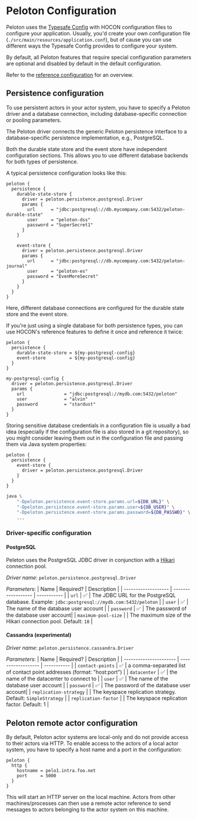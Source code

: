 # Peloton Configuration

Peloton uses the [Typesafe Config](https://github.com/lightbend/config) with HOCON configuration 
files to configure your application. Usually, you'd create your own configuration file 
(`./src/main/resources/application.conf`), but of cause you can use different ways the Typesafe 
Config provides to configure your system.

By default, all Peloton features that require special configuration parameters are optional and 
disabled by default in the default configuration. 

Refer to the [reference configuration](/core/src/main/resources/reference.conf) for an overview.

## Persistence configuration

To use persistent actors in your actor system, you have to specify a Peloton driver and a database 
connection, including database-specific connection or pooling parameters. 

The Peloton driver connects the generic Peloton persistence interface to a database-specific 
persistence implementation, e.g., PostgreSQL.

Both the durable state store and the event store have independent configuration sections. 
This allows you to use different database backends for both types of persistence.

A typical persistence configuration looks like this:

```
peloton {
  persistence {
    durable-state-store {
      driver = peloton.persistence.postgresql.Driver
      params {
        url      = "jdbc:postgresql://db.mycompany.com:5432/peloton-durable-state"
        user     = "peloton-dss"
        password = "SuperSecret1"
      }
    }

    event-store {
      driver = peloton.persistence.postgresql.Driver
      params {
        url      = "jdbc:postgresql://db.mycompany.com:5432/peloton-journal"
        user     = "peloton-es"
        password = "EvenMoreSecret"
      }
    }
  }
}
```

Here, different database connections are configured for the durable state store
and the event store. 

If you're just using a single database for both persistence types, you can use 
HOCON's reference features to define it once and reference it twice:

```
peloton {
  persistence {
    durable-state-store = ${my-postgresql-config}
    event-store         = ${my-postgresql-config}
  }
}

my-postgresql-config {
  driver = peloton.persistence.postgresql.Driver
  params {
    url               = "jdbc:postgresql://mydb.com:5432/peloton"
    user              = "alvin"
    password          = "stardust"
  }
}
```

Storing sensitive database credentials in a configuration file is usually a bad idea 
(especially if the configuration file is also stored in a git repository), so you 
might consider leaving them out in the configuration file and passing them via 
Java system properties:

```
peloton {
  persistence {
    event-store {
      driver = peloton.persistence.postgresql.Driver
    }
  }
}
```

```bash
java \
    "-Dpeloton.persistence.event-store.params.url=${DB_URL}" \
    "-Dpeloton.persistence.event-store.params.user=${DB_USER}" \
    "-Dpeloton.persistence.event-store.params.password=${DB_PASSWD}" \
    ...
```

### Driver-specific configuration

#### PostgreSQL

Peleton uses the PostgreSQL JDBC driver in conjunction with a [Hikari](https://github.com/brettwooldridge/HikariCP) 
connection pool.

*Driver name*:
`peloton.persistence.postgresql.Driver`

*Parameters*:
| Name                | Required?          | Description |
| ------------------- | ------------------ | ----------- |
| `url`               | :white_check_mark: | The JDBC URL for the PostgreSQL database. Example: `jdbc:postgresql://mydb.com:5432/peloton` |
| `user`              | :white_check_mark: | The name of the database user account |
| `password`          | :white_check_mark: | The password of the database user account|
| `maximum-pool-size` |                    | The maximum size of the Hikari connection pool. Default: `10` |


#### Cassandra (experimental)

*Driver name*:
`peloton.persistence.cassandra.Driver`

*Parameters*:
| Name                   | Required?          | Description |
| ---------------------- | ------------------ | ----------- |
| `contact-points`       | :white_check_mark: | a comma-separated list of contact point addresses (format: "host:port") |
| `datacenter`           | :white_check_mark: | the name of the datacenter to connect to |
| `user`                 | :white_check_mark: | The name of the database user account |
| `password`             | :white_check_mark: | The password of the database user account|
| `replication-strategy` |                    | The keyspace replication strategy. Default: `SimpleStrategy` |
| `replication-factor`   |                    | The keyspace replication factor. Default: 1 |


## Peloton remote actor configuration

By default, Peloton actor systems are local-only and do not provide access to their actors via HTTP. 
To enable access to the actors of a local actor system, you have to specify a host name and a port 
in the configuration:

```
peloton {
  http {
    hostname = pelo1.intra.foo.net
    port     = 5000
  }
}
```

This will start an HTTP server on the local machine. Actors from other machines/processes can then use 
a remote actor reference to send messages to actors belonging to the actor system on this machine.